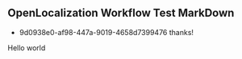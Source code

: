 ## OpenLocalization Workflow Test MarkDown
* 9d0938e0-af98-447a-9019-4658d7399476 
thanks!

Hello world